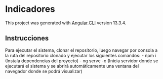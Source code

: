 # Indicadores

This project was generated with [Angular CLI](https://github.com/angular/angular-cli) version 13.3.4.

## Instrucciones

Para ejecutar el sistema, clonar el repositorio, luego navegar por consola a la ruta del repositorio clonado y ejecutar los siguientes comandos:
	- npm i   (Instala dependencias del proyecto)
	- ng serve -o (Inicia servidor donde se ejecutará el sistema y se abrirá automáticamente una ventana del navegador donde se podrá visualizar)
